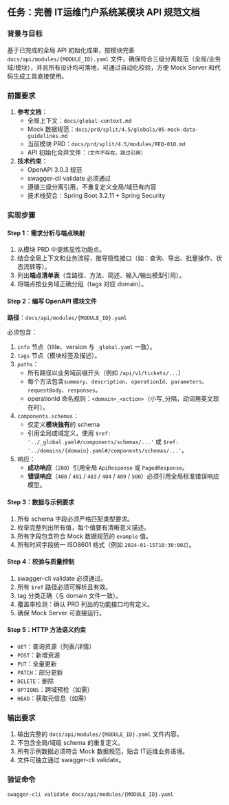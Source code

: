 ## 任务：完善 IT运维门户系统某模块 API 规范文档

### 背景与目标
基于已完成的全局 API 初始化成果，按模块完善 `docs/api/modules/{MODULE_ID}.yaml` 文件，确保符合三级分离规范（全局/业务域/模块），并且所有设计均可落地，可通过自动化校验，方便 Mock Server 和代码生成工具直接使用。

### 前置要求
1. **参考文档**：
   - 全局上下文：`docs/global-context.md`
   - Mock 数据规范：`docs/prd/split/4.5/globals/05-mock-data-guidelines.md`
   - 当前模块 PRD：`docs/prd/split/4.5/modules/REQ-010.md`
   - API 初始化合并文件：`（文件不存在，跳过引用）`
2. **技术约束**：
   - OpenAPI 3.0.3 规范
   - swagger-cli validate 必须通过
   - 遵循三级分离引用，不重复定义全局/域已有内容
   - 技术栈契合：Spring Boot 3.2.11 + Spring Security

### 实现步骤

#### Step 1：需求分析与端点映射
1. 从模块 PRD 中提炼显性功能点。
2. 结合全局上下文和业务流程，推导隐性接口（如：查询、导出、批量操作、状态流转等）。
3. 列出**端点清单表**（含路径、方法、简述、输入/输出模型引用）。
4. 将端点按业务域正确分组（tags 对应 domain）。

#### Step 2：编写 OpenAPI 模块文件
**路径**：`docs/api/modules/{MODULE_ID}.yaml`

必须包含：
1. `info` 节点（title、version 与 `_global.yaml` 一致）。
2. `tags` 节点（模块标签及描述）。
3. `paths`：  
   - 所有路径以业务域前缀开头（例如 `/api/v1/tickets/...`）  
   - 每个方法包含`summary`、`description`、`operationId`、`parameters`、`requestBody`、`responses`。  
   - operationId 命名规则：`<domain>_<action>`（小写_分隔，动词用英文现在时）。
4. `components.schemas`：  
   - 仅定义**模块独有**的 schema
   - 引用全局或域定义，使用 `$ref: '../_global.yaml#/components/schemas/...'` 或 `$ref: '../domains/{domain}.yaml#/components/schemas/...'`。
5. 响应：
   - **成功响应**（`200`）引用全局 `ApiResponse` 或 `PagedResponse`。
   - **错误响应**（`400` / `401` / `403` / `404` / `409` / `500`）必须引用全局标准错误响应模型。

#### Step 3：数据与示例要求
1. 所有 schema 字段必须严格匹配类型要求。
2. 枚举完整列出所有值，每个值要有清晰意义描述。
3. 所有字段包含符合 Mock 数据规范的 `example` 值。
4. 所有时间字段统一 ISO8601 格式（例如 `2024-01-15T10:30:00Z`）。

#### Step 4：校验与质量控制
1. swagger-cli validate 必须通过。
2. 所有 `$ref` 路径必须可解析且有效。
3. tag 分类正确（与 domain 文件一致）。
4. 覆盖率检测：确认 PRD 列出的功能接口均有定义。
5. 确保 Mock Server 可直接运行。

#### Step 5：HTTP 方法语义约束
- `GET`：查询资源（列表/详情）
- `POST`：新增资源
- `PUT`：全量更新
- `PATCH`：部分更新
- `DELETE`：删除
- `OPTIONS`：跨域预检（如需）
- `HEAD`：获取元信息（如需）

### 输出要求
1. 输出完整的 `docs/api/modules/{MODULE_ID}.yaml` 文件内容。
2. 不包含全局/域级 schema 的重复定义。
3. 所有示例数据必须符合 Mock 数据规范，贴合 IT运维业务语境。
4. 文件可独立通过 swagger-cli validate。

### 验证命令
```bash
swagger-cli validate docs/api/modules/{MODULE_ID}.yaml
